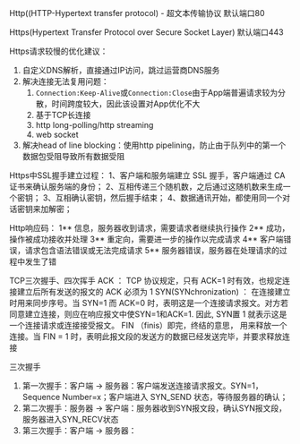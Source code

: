 Http((HTTP-Hypertext transfer protocol) - 超文本传输协议
默认端口80

Https(Hypertext Transfer Protocol over Secure Socket Layer)
默认端口443


Https请求较慢的优化建议：
1. 自定义DNS解析，直接通过IP访问，跳过运营商DNS服务
2. 解决连接无法复用问题：
   1. `Connection:Keep-Alive`或`Connection:Close`由于App端普遍请求较为分散，时间跨度较大，因此该设置对App优化不大
   2. 基于TCP长连接
   3. http long-polling/http streaming
   4. web socket
3. 解决head of line blocking：使用http pipelining，防止由于队列中的第一个数据包受阻导致所有数据受阻


Https中SSL握手建立过程：
1、客户端和服务端建立 SSL 握手，客户端通过 CA 证书来确认服务端的身份；
2、互相传递三个随机数，之后通过这随机数来生成一个密钥；
3、互相确认密钥，然后握手结束；
4、数据通讯开始，都使用同一个对话密钥来加解密；


Http响应码：
1** 信息，服务器收到请求，需要请求者继续执行操作
2** 成功，操作被成功接收并处理
3** 重定向，需要进一步的操作以完成请求
4** 客户端错误，请求包含语法错误或无法完成请求
5** 服务器错误，服务器在处理请求的过程中发生了错

TCP三次握手、四次挥手
ACK ： TCP 协议规定，只有 ACK=1 时有效，也规定连接建立后所有发送的报文的 ACK 必须为 1
SYN(SYNchronization) ： 在连接建立时用来同步序号。当 SYN=1 而 ACK=0 时，表明这是一个连接请求报文。对方若同意建立连接，则应在响应报文中使SYN=1和ACK=1. 因此, SYN置 1 就表示这是一个连接请求或连接接受报文。
FIN （finis）即完，终结的意思， 用来释放一个连接。当 FIN = 1 时，表明此报文段的发送方的数据已经发送完毕，并要求释放连接

三次握手
1. 第一次握手：客户端 -> 服务器：客户端发送连接请求报文。SYN=1，Sequence Number=x；客户端进入 SYN_SEND 状态，等待服务器的确认；
2. 第二次握手：服务器 -> 客户端：服务器收到SYN报文段，确认SYN报文段，服务器进入SYN_RECV状态
3. 第三次握手：客户端 -> 服务器：